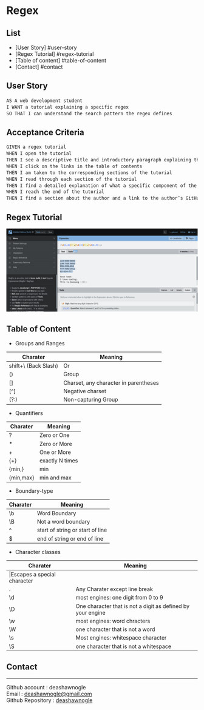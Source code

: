 # Regex

## List
- [User Story] #user-story
- [Regex Tutorial] #regex-tutorial
- [Table of content] #table-of-content
- [Contact] #contact

## User Story 


```md
AS A web development student
I WANT a tutorial explaining a specific regex
SO THAT I can understand the search pattern the regex defines
```

## Acceptance Criteria

```md
GIVEN a regex tutorial
WHEN I open the tutorial
THEN I see a descriptive title and introductory paragraph explaining the purpose of the tutorial, a summary describing the regex featured in the tutorial, a table of contents linking to different sections that break down each component of the regex and explain what it does, and a section about the author with a link to the author’s GitHub profile
WHEN I click on the links in the table of contents
THEN I am taken to the corresponding sections of the tutorial
WHEN I read through each section of the tutorial
THEN I find a detailed explanation of what a specific component of the regex does
WHEN I reach the end of the tutorial
THEN I find a section about the author and a link to the author’s GitHub profile
```

## Regex Tutorial

<img src ="./Assets/Regex Tutorial.png">



## Table of Content
- Groups and Ranges

|Charater|Meaning|
|-----|-----|
|shift+\ (Back Slash)|Or|
|()|Group|
|[]|Charset, any character in parentheses|
|[^]|Negative charset|
|(?:)|Non-capturing Group|


- Quantifiers

|Charater|Meaning|
|-----|-----|
|?|Zero or One|
|*|Zero or More|
|+|One or More|
|{+}|exactly N times|
|{min,}|min|
|{min,max}|min and max|


- Boundary-type

|Charater|Meaning|
|-----|-----|
|\b|Word Boundary|
|\B|Not a word boundary|
|^|start of string or start of line|
|$|end of string or end of line|


- Character classes

|Charater|Meaning|
|-----|-----|
|\|Escapes a special character|
|.|Any Charater except line break|
|\d|most engines: one digit from 0 to 9|
|\D|One character that is not a digit as defined by your engine|
|\w|most engines: word chracters|
|\W|one character that is not a word|
|\s|Most engines: whitespace character|
|\S|one character that is not a whitespace|



## Contact 
------------------
Github account : deashawnogle<br>
Email : deashawnogle@gmail.com<br>
Github Repository : <a href="https://github.com/deashawnogle">deashawnogle</a>